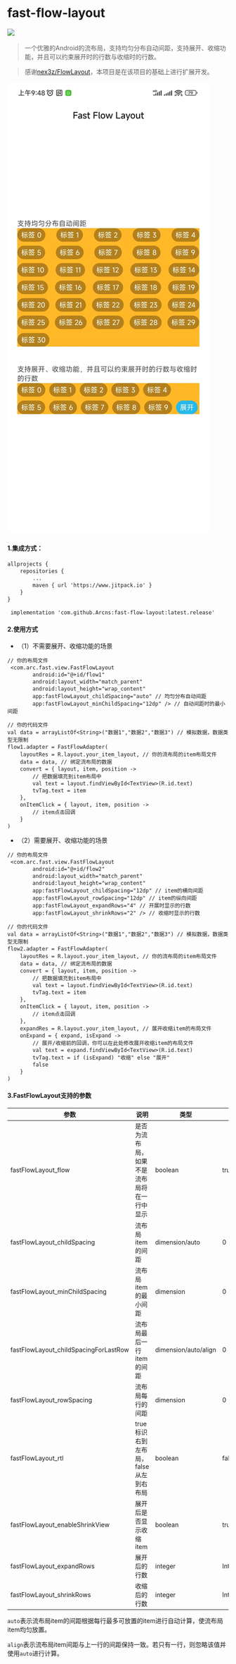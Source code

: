 # fast-flow-layout

[![](https://jitpack.io/v/Arcns/fast-layout-manager.svg)](https://jitpack.io/#Arcns/fast-layout-manager)

> 一个优雅的Android的流布局，支持均匀分布自动间距，支持展开、收缩功能，并且可以约束展开时的行数与收缩时的行数。

> 感谢[nex3z/FlowLayout](https://github.com/nex3z/FlowLayout)，本项目是在该项目的基础上进行扩展开发。

![集成效果](./image/flow_layout_1.jpg)

#### 1.集成方式：

```
allprojects {
	repositories {
		...
		maven { url 'https://www.jitpack.io' }
	}
}
```

```
 implementation 'com.github.Arcns:fast-flow-layout:latest.release'
```

#### 2.使用方式

- （1）不需要展开、收缩功能的场景

```
// 你的布局文件
 <com.arc.fast.view.FastFlowLayout
        android:id="@+id/flow1"
        android:layout_width="match_parent"
        android:layout_height="wrap_content"
        app:fastFlowLayout_childSpacing="auto" // 均匀分布自动间距
        app:fastFlowLayout_minChildSpacing="12dp" /> // 自动间距时的最小间距
```

```
// 你的代码文件
val data = arrayListOf<String>("数据1","数据2","数据3") // 模拟数据，数据类型无限制
flow1.adapter = FastFlowAdapter(
    layoutRes = R.layout.your_item_layout, // 你的流布局的item布局文件
    data = data, // 绑定流布局的数据
    convert = { layout, item, position ->
        // 把数据填充到item布局中
        val text = layout.findViewById<TextView>(R.id.text)
        tvTag.text = item
    },
    onItemClick = { layout, item, position ->
        // item点击回调
    }
)
```

- （2）需要展开、收缩功能的场景

```
// 你的布局文件
 <com.arc.fast.view.FastFlowLayout
        android:id="@+id/flow2"
        android:layout_width="match_parent"
        android:layout_height="wrap_content"
        app:fastFlowLayout_childSpacing="12dp" // item的横向间距
        app:fastFlowLayout_rowSpacing="12dp" // item的纵向间距
        app:fastFlowLayout_expandRows="4" // 开展时显示的行数
        app:fastFlowLayout_shrinkRows="2" /> // 收缩时显示的行数
```

```
// 你的代码文件
val data = arrayListOf<String>("数据1","数据2","数据3") // 模拟数据，数据类型无限制
flow2.adapter = FastFlowAdapter(
    layoutRes = R.layout.your_item_layout, // 你的流布局的item布局文件
    data = data, // 绑定流布局的数据
    convert = { layout, item, position ->
        // 把数据填充到item布局中
        val text = layout.findViewById<TextView>(R.id.text)
        tvTag.text = item
    },
    onItemClick = { layout, item, position ->
        // item点击回调
    },
    expandRes = R.layout.your_item_layout, // 展开收缩item的布局文件
    onExpand = { expand, isExpand ->
        // 展开/收缩前的回调，你可以在此处修改展开收缩item的布局文件
        val text = expand.findViewById<TextView>(R.id.text)
        tvTag.text = if (isExpand) "收缩" else "展开"
        false
    }
)
```

#### 3.FastFlowLayout支持的参数
| 参数 | 说明 | 类型 | 默认值 |
| ------ |-------------------------|----------------|-------|
| fastFlowLayout_flow | 是否为流布局，如果不是流布局将在一行中显示 | boolean | true |
| fastFlowLayout_childSpacing | 流布局item的间距 | dimension/auto | 0 |
| fastFlowLayout_minChildSpacing | 流布局item的最小间距 | dimension | 0 |
| fastFlowLayout_childSpacingForLastRow | 流布局最后一行item的间距 | dimension/auto/align | 0 |
| fastFlowLayout_rowSpacing | 流布局每行的间距 | dimension | 0 |
| fastFlowLayout_rtl | true标识右到左布局，false从左到右布局 | boolean | false |
| fastFlowLayout_enableShrinkView | 展开后是否显示收缩item | boolean | true |
| fastFlowLayout_expandRows | 展开后的行数 | integer | Int.MAX_VALUE |
| fastFlowLayout_shrinkRows | 收缩后的行数 | integer | Int.MAX_VALUE |

`auto`表示流布局item的间距根据每行最多可放置的item进行自动计算，使流布局item均匀放置。

`align`表示流布局item间距与上一行的间距保持一致。若只有一行，则忽略该值并使用`auto`进行计算。